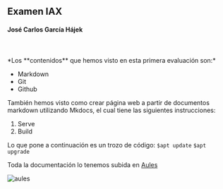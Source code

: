 ## Examen IAX
#### José Carlos García Hájek
</br>
</br>  
*Los **contenidos** que hemos visto en esta primera evaluación son:*

- Markdown
- Git
- Github


También hemos visto como crear página web a partir de documentos markdown utilizando Mkdocs, el cual tiene las siguientes instrucciones:

1. Serve
2. Build

Lo que pone a continuación es un trozo de código:
`$apt update`
`$apt upgrade`

Toda la documentación lo tenemos subida en [Aules](https://portal.edu.gva.es/aules/)

![aules](../img/aules.png)